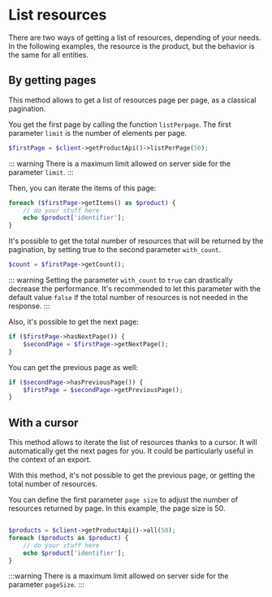 # List resources


There are two ways of getting a list of resources, depending of your needs. 
In the following examples, the resource is the product, but the behavior is the same for all entities.

## By getting pages

This method allows to get a list of resources page per page, as a classical pagination.


You get the first page by calling the function `listPerpage`. The first parameter `limit` is the number of elements per page.

```php
$firstPage = $client->getProductApi()->listPerPage(50);
```

::: warning
There is a maximum limit allowed on server side for the parameter `limit`.
:::

Then, you can iterate the items of this page:
```php
foreach ($firstPage->getItems() as $product) {
    // do your stuff here
    echo $product['identifier'];
}
```

It's possible to get the total number of resources that will be returned by the pagination, by setting true to the second parameter `with_count`.

```php
$count = $firstPage->getCount();
```

::: warning
Setting the parameter `with_count`  to `true`  can drastically decrease the performance. 
It's recommended to let this parameter with the default value `false` if the total number of resources is not needed in the response.
:::

Also, it's possible to get the next page:

```php
if ($firstPage->hasNextPage()) {
    $secondPage = $firstPage->getNextPage();
}
```

You can get the previous page as well:

```php
if ($secondPage->hasPreviousPage()) {
    $firstPage = $secondPage->getPreviousPage();
}
```

## With a cursor

This method allows to iterate the list of resources thanks to a cursor. It will automatically get the next pages for you.
It could be particularly useful in the context of an export.

With this method, it's not possible to get the previous page, or getting the total number of resources.

You can define the first parameter `page size` to adjust the number of resources returned by page. In this example, the page size is 50.

```php

$products = $client->getProductApi()->all(50);
foreach ($products as $product) {
    // do your stuff here
    echo $product['identifier'];
}
```
:::warning
There is a maximum limit allowed on server side for the parameter `pageSize`.
:::
